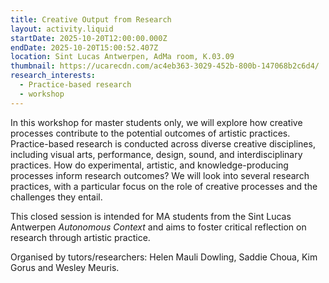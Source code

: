 ```yaml
---
title: Creative Output from Research
layout: activity.liquid
startDate: 2025-10-20T12:00:00.000Z
endDate: 2025-10-20T15:00:52.407Z
location: Sint Lucas Antwerpen, AdMa room, K.03.09
thumbnail: https://ucarecdn.com/ac4eb363-3029-452b-800b-147068b2c6d4/
research_interests:
  - Practice-based research
  - workshop
---
```

In this workshop for master students only, we will explore how creative processes contribute to the potential outcomes of artistic practices. Practice-based research is conducted across diverse creative disciplines, including visual arts, performance, design, sound, and interdisciplinary practices. How do experimental, artistic, and knowledge-producing processes inform research outcomes? We will look into several research practices, with a particular focus on the role of creative processes and the challenges they entail.

This closed session is intended for MA students from the Sint Lucas Antwerpen *Autonomous Context* and aims to foster critical reflection on research through artistic practice.

Organised by tutors/researchers: Helen Mauli Dowling, Saddie Choua, Kim Gorus and Wesley Meuris.